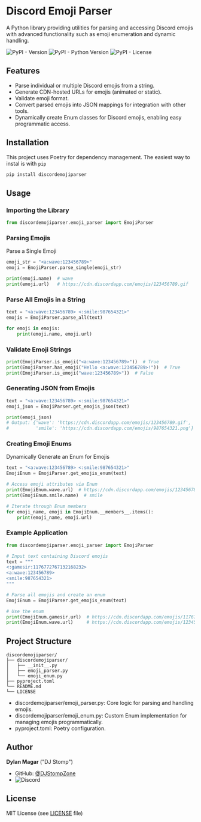# Discord Emoji Parser

A Python library providing utilities for parsing and accessing Discord emojis with advanced functionality such as emoji enumeration and dynamic handling.

![PyPI - Version](https://img.shields.io/pypi/v/discordemojiparser?logo=pypi&logoColor=yellow&logoSize=auto&label=version&labelColor=blue&color=green) ![PyPI - Python Version](https://img.shields.io/pypi/pyversions/discordemojiparser?logo=python&label=python%20versions&logoColor=yellow&logoSize=auto&labelColor=blue&color=green)
![PyPI - License](https://img.shields.io/pypi/l/discordemojiparser?labelColor=blue&color=green)


## Features

- Parse individual or multiple Discord emojis from a string.
- Generate CDN-hosted URLs for emojis (animated or static).
- Validate emoji format.
- Convert parsed emojis into JSON mappings for integration with other tools.
- Dynamically create Enum classes for Discord emojis, enabling easy programmatic access.


## Installation

This project uses Poetry for dependency management. The easiest way to instal is with `pip`

```sh
pip install discordemojiparser
```

## Usage

### Importing the Library

```py
from discordemojiparser.emoji_parser import EmojiParser
```

### Parsing Emojis

Parse a Single Emoji

```py
emoji_str = "<a:wave:123456789>"
emoji = EmojiParser.parse_single(emoji_str)

print(emoji.name)  # wave
print(emoji.url)   # https://cdn.discordapp.com/emojis/123456789.gif
```

### Parse All Emojis in a String

```py
text = "<a:wave:123456789> <:smile:987654321>"
emojis = EmojiParser.parse_all(text)

for emoji in emojis:
    print(emoji.name, emoji.url)
```

### Validate Emoji Strings

```py
print(EmojiParser.is_emoji("<a:wave:123456789>"))  # True
print(EmojiParser.has_emoji("Hello <a:wave:123456789>!"))  # True
print(EmojiParser.is_emoji("wave:123456789>"))  # False
```

### Generating JSON from Emojis

```py
text = "<a:wave:123456789> <:smile:987654321>"
emoji_json = EmojiParser.get_emojis_json(text)

print(emoji_json)
# Output: {'wave': 'https://cdn.discordapp.com/emojis/123456789.gif',
#          'smile': 'https://cdn.discordapp.com/emojis/987654321.png'}
```

### Creating Emoji Enums

Dynamically Generate an Enum for Emojis


```py
text = "<a:wave:123456789> <:smile:987654321>"
EmojiEnum = EmojiParser.get_emojis_enum(text)

# Access emoji attributes via Enum
print(EmojiEnum.wave.url)  # https://cdn.discordapp.com/emojis/123456789.gif
print(EmojiEnum.smile.name)  # smile

# Iterate through Enum members
for emoji_name, emoji in EmojiEnum.__members__.items():
    print(emoji_name, emoji.url)
```

### Example Application

```py
from discordemojiparser.emoji_parser import EmojiParser

# Input text containing Discord emojis
text = """
<:gamesir:1176772767132168232>
<a:wave:123456789>
<smile:987654321>
"""

# Parse all emojis and create an enum
EmojiEnum = EmojiParser.get_emojis_enum(text)

# Use the enum
print(EmojiEnum.gamesir.url)  # https://cdn.discordapp.com/emojis/1176772767132168232.png
print(EmojiEnum.wave.url)     # https://cdn.discordapp.com/emojis/123456789.gif
```

## Project Structure

```plaintext
discordemojiparser/
├── discordemojiparser/
│   ├── __init__.py
│   ├── emoji_parser.py
│   └── emoji_enum.py
├── pyproject.toml
└── README.md
└── LICENSE
```

- discordemojiparser/emoji_parser.py: Core logic for parsing and handling emojis.
- discordemojiparser/emoji_enum.py: Custom Enum implementation for managing emojis programmatically.
- pyproject.toml: Poetry configuration.


## Author

**Dylan Magar** ("DJ Stomp")
- GitHub: [@DJStompZone](https://github.com/djstompzone)
- ![Discord](https://img.shields.io/discord/599808270655291403?logo=discord&label=StompZone%20Discord)

## License

MIT License (see [LICENSE](LICENSE) file)
